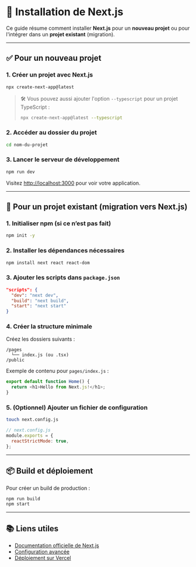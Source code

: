 # 🚀 Installation de Next.js

Ce guide résume comment installer **Next.js** pour un **nouveau projet** ou pour l'intégrer dans un **projet existant** (migration).

---

## ✅ Pour un nouveau projet

### 1. Créer un projet avec Next.js

```bash
npx create-next-app@latest
```

> 🛠️ Vous pouvez aussi ajouter l'option `--typescript` pour un projet TypeScript :
>
> ```bash
> npx create-next-app@latest --typescript
> ```

### 2. Accéder au dossier du projet

```bash
cd nom-du-projet
```

### 3. Lancer le serveur de développement

```bash
npm run dev
```

Visitez [http://localhost:3000](http://localhost:3000) pour voir votre application.

---

## 🔄 Pour un projet existant (migration vers Next.js)

### 1. Initialiser npm (si ce n’est pas fait)

```bash
npm init -y
```

### 2. Installer les dépendances nécessaires

```bash
npm install next react react-dom
```

### 3. Ajouter les scripts dans `package.json`

```json
"scripts": {
  "dev": "next dev",
  "build": "next build",
  "start": "next start"
}
```

### 4. Créer la structure minimale

Créez les dossiers suivants :

```
/pages
  └── index.js (ou .tsx)
/public
```

Exemple de contenu pour `pages/index.js` :

```js
export default function Home() {
  return <h1>Hello from Next.js!</h1>;
}
```

### 5. (Optionnel) Ajouter un fichier de configuration

```bash
touch next.config.js
```

```js
// next.config.js
module.exports = {
  reactStrictMode: true,
};
```

---

## 📦 Build et déploiement

Pour créer un build de production :

```bash
npm run build
npm start
```

---

## 📚 Liens utiles

- [Documentation officielle de Next.js](https://nextjs.org/docs)
- [Configuration avancée](https://nextjs.org/docs/api-reference/next.config.js/introduction)
- [Déploiement sur Vercel](https://vercel.com/docs)

